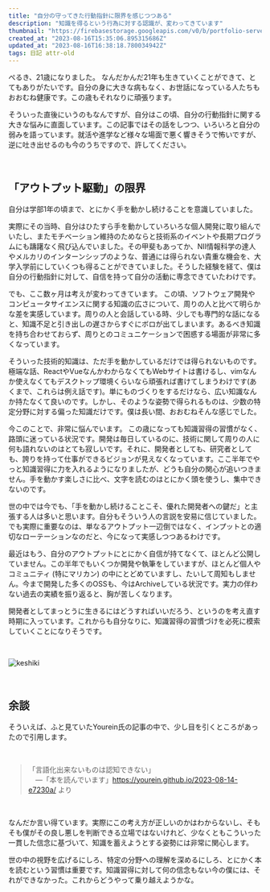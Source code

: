 ```yaml
---
title: "自分の守ってきた行動指針に限界を感じつつある"
description: "知識を得るという行為に対する認識が、変わってきています"
thumbnail: "https://firebasestorage.googleapis.com/v0/b/portfolio-server-77440.appspot.com/o/images%2Farticles%2F3da3c1dc-237b-4ec6-a81e-e3bc6ea39c65%2FIMG_0972_resized.png?alt=media&token=cc3d163c-c7ab-4d5f-bfea-8dd6fe03836e"
created_at: "2023-08-16T15:35:06.895315686Z"
updated_at: "2023-08-16T16:38:18.780034942Z"
tags: 日記 attr-old
---
```



ぺるき、21歳になりました。
なんだかんだ21年も生きていくことができて、とてもありがたいです。自分の身に大きな病もなく、お世話になっている人たちもおおむね健康です。この歳もそれなりに頑張ります。

そういった直後にいうのもなんですが、自分はこの頃、自分の行動指針に関する大きな悩みに直面しています。この記事ではその話をしつつ、いろいろと自分の弱みを語っています。就活や進学など様々な場面で悪く響きそうで怖いですが、逆に吐き出せるのも今のうちですので、許してください。

<br>

## 「アウトプット駆動」の限界

自分は学部1年の頃まで、とにかく手を動かし続けることを意識していました。

実際にその当時、自分はひたすら手を動かしていろいろな個人開発に取り組んでいたし、またモチベーション維持のためならと技術系のイベントや長期プログラムにも躊躇なく飛び込んでいました。その甲斐もあってか、NII情報科学の達人やメルカリのインターンシップのような、普通には得られない貴重な機会を、大学入学前にしていくつも得ることができていました。そうした経験を経て、僕は自分の行動指針に対して、自信を持って自分の活動に専念できていたわけです。

でも、ここ数ヶ月は考えが変わってきています。
この頃、ソフトウェア開発やコンピュータサイエンスに関する知識の広さについて、周りの人と比べて明らかな差を実感しています。周りの人と会話している時、少しでも専門的な話になると、知識不足と引き出しの遅さからすぐにボロが出てしまいます。あるべき知識を持ち合わせておらず、周りとのコミュニケーションで困惑する場面が非常に多くなっています。

そういった技術的知識は、ただ手を動かしているだけでは得られないものです。
極端な話、ReactやVueなんかわからなくてもWebサイトは書けるし、vimなんか使えなくてもデスクトップ環境くらいなら頑張れば書けてしまうわけです(あくまで、これらは例え話です)。単にものづくりをするだけなら、広い知識なんか持たなくて良いのです。しかし、そのような姿勢で得られるものは、少数の特定分野に対する偏った知識だけです。僕は長い間、おおむねそんな感じでした。

今このことで、非常に悩んでいます。
この歳になっても知識習得の習慣がなく、路頭に迷っている状況です。開発は毎日しているのに、技術に関して周りの人に何も語れないのはとても寂しいです。それに、開発者としても、研究者としても、誇りを持って仕事ができるビジョンが見えなくなっています。ここ半年でやっと知識習得に力を入れるようになりましたが、どうも自分の関心が追いつきません。手を動かす楽しさに比べ、文字を読むのはとにかく頭を使うし、集中できないのです。

世の中では今でも、「手を動かし続けることこそ、優れた開発者への鍵だ」と主張する人は多いと思います。自分もそういう人の言説を安易に信じていました。でも実際に重要なのは、単なるアウトプット一辺倒ではなく、インプットとの適切なローテーションなのだと、今になって実感しつつあるわけです。

最近はもう、自分のアウトプットにとにかく自信が持てなくて、ほとんど公開していません。この半年でもいくつか開発や執筆をしていますが、ほとんど個人やコミュニティ (特にマリカン) の中にとどめていますし、たいして周知もしません。今まで開発した多くのOSSも、今はArchiveしている状況です。実力の伴わない過去の実績を振り返ると、胸が苦しくなります。

開発者としてまっとうに生きるにはどうすればいいだろう、というのを考え直す時期に入っています。これからも自分なりに、知識習得の習慣づけを必死に模索していくことになりそうです。

<br>

![keshiki](https://firebasestorage.googleapis.com/v0/b/portfolio-server-77440.appspot.com/o/images%2Farticles%2F47bd6ffc-74ae-4f68-9456-b4268cb776f8%2Funnamed-1.webp?alt=media&token=45641878-260f-4795-b520-7f09266bae8a)


<br>


## 余談

そういえば、ふと見ていたYourein氏の記事の中で、少し目を引くところがあったので引用します。

<br>

> 「言語化出来ないものは認知できない」<br>
> &emsp;―「本を読んでいます」https://yourein.github.io/2023-08-14-e7230a/ より

<br>

なんだか言い得ています。実際にこの考え方が正しいのかはわからないし、そもそも僕がその良し悪しを判断できる立場ではないけれど、少なくともこういった一貫した信念に基づいて、知識を蓄えようとする姿勢には非常に関心します。

世の中の視野を広げるにしろ、特定の分野への理解を深めるにしろ、とにかく本を読むという習慣は重要です。知識習得に対して何の信念もない今の僕には、それができなかった。これからどうやって乗り越えようかな。

